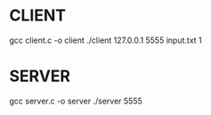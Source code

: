 # CLIENT
gcc client.c -o client
./client 127.0.0.1 5555 input.txt 1


# SERVER
gcc server.c -o server
./server 5555
